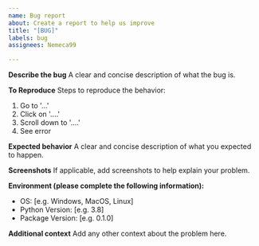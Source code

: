```yaml
---
name: Bug report
about: Create a report to help us improve
title: "[BUG]"
labels: bug
assignees: Nemeca99

---
```


**Describe the bug**
A clear and concise description of what the bug is.

**To Reproduce**
Steps to reproduce the behavior:
1. Go to '...'
2. Click on '....'
3. Scroll down to '....'
4. See error

**Expected behavior**
A clear and concise description of what you expected to happen.

**Screenshots**
If applicable, add screenshots to help explain your problem.

**Environment (please complete the following information):**
 - OS: [e.g. Windows, MacOS, Linux]
 - Python Version: [e.g. 3.8]
 - Package Version: [e.g. 0.1.0]

**Additional context**
Add any other context about the problem here.
